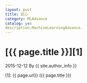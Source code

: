 ```yaml
---
layout: post
title: 匠心
category: MLAdvance
catalog: yes
description:MachineLearningAdvance.
---
```

# [{{ page.title }}][1]
2015-12-12 By {{ site.author_info }}


[Lijun Yu]:    http://helloourworld.github.io  "Lijun Yu"
[1]:    {{ page.url}}  ({{ page.title }})
